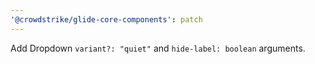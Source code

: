 ```yaml
---
'@crowdstrike/glide-core-components': patch
---
```


Add Dropdown `variant?: "quiet"` and `hide-label: boolean` arguments.
